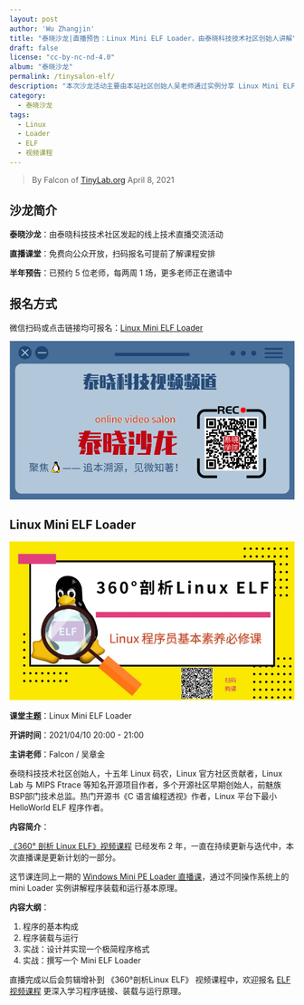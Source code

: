```yaml
---
layout: post
author: 'Wu Zhangjin'
title: "泰晓沙龙|直播预告：Linux Mini ELF Loader，由泰晓科技技术社区创始人讲解"
draft: false
license: "cc-by-nc-nd-4.0"
album: "泰晓沙龙"
permalink: /tinysalon-elf/
description: "本次沙龙活动主要由本站社区创始人吴老师通过实例分享 Linux Mini ELF Loader。"
category:
  - 泰晓沙龙
tags:
  - Linux
  - Loader
  - ELF
  - 视频课程
---
```


> By Falcon of [TinyLab.org][1]
> April 8, 2021

## 沙龙简介

**泰晓沙龙**：由泰晓科技技术社区发起的线上技术直播交流活动

**直播课堂**：免费向公众开放，扫码报名可提前了解课程安排

**半年预告**：已预约 5 位老师，每两周 1 场，更多老师正在邀请中

## 报名方式

微信扫码或点击链接均可报名：[Linux Mini ELF Loader](https://www.cctalk.com/m/group/89433087)

![泰晓科技-直播课堂-报名入口](/wp-content/uploads/2021/03/tinylab-salon-video.png)

## Linux Mini ELF Loader

![360 ELF](/images/courses/360-elf.jpg)

**课堂主题**：Linux Mini ELF Loader

**开讲时间**：2021/04/10 20:00 - 21:00

**主讲老师**：Falcon / 吴章金

泰晓科技技术社区创始人，十五年 Linux 码农，Linux 官方社区贡献者，Linux Lab 与 MIPS Ftrace 等知名开源项目作者，多个开源社区早期创始人，前魅族BSP部门技术总监。热门开源书《C 语言编程透视》作者，Linux 平台下最小 HelloWorld ELF 程序作者。

**内容简介**：

[《360° 剖析 Linux ELF》视频课程](https://www.cctalk.com/m/group/88089283) 已经发布 2 年，一直在持续更新与迭代中，本次直播课是更新计划的一部分。

这节课连同上一期的 [Windows Mini PE Loader 直播课](https://tinylab.org/tinysalon-pe/)，通过不同操作系统上的 mini Loader 实例讲解程序装载和运行基本原理。

**内容大纲**：

1. 程序的基本构成
2. 程序装载与运行
3. 实战：设计并实现一个极简程序格式
4. 实战：撰写一个 Mini ELF Loader

直播完成以后会剪辑增补到 《360°剖析Linux ELF》 视频课程中，欢迎报名 [ELF 视频课程](https://www.cctalk.com/m/group/88089283) 更深入学习程序链接、装载与运行原理。

[1]: https://tinylab.org
